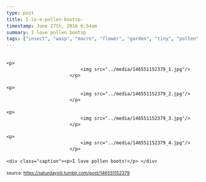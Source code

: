 ```yaml
---
type: post
title: I-lo-e-pollen-bootsp-
timestamp: June 27th, 2016 6:54am
summary: I love pollen bootsp 
tags: ["insect", "wasp", "macro", "flower", "garden", "tiny", "pollen", "photography"]
---
```


                
                
                
                                                                                       <p>
                               <img src="../media/146551152379_1.jpg"/>
                           </p>
                                                                                                                           <p>
                               <img src="../media/146551152379_2.jpg"/>
                           </p>
                                                                                                                           <p>
                               <img src="../media/146551152379_3.jpg"/>
                           </p>
                                                                                                                           <p>
                               <img src="../media/146551152379_4.jpg"/>
                           </p>
                                                                                                                      <div class="caption"><p>I love pollen boots!</p> </div>
                                    
                
                
                
                
                                
<small>source: https://saturdayxiii.tumblr.com/post/146551152379</small>